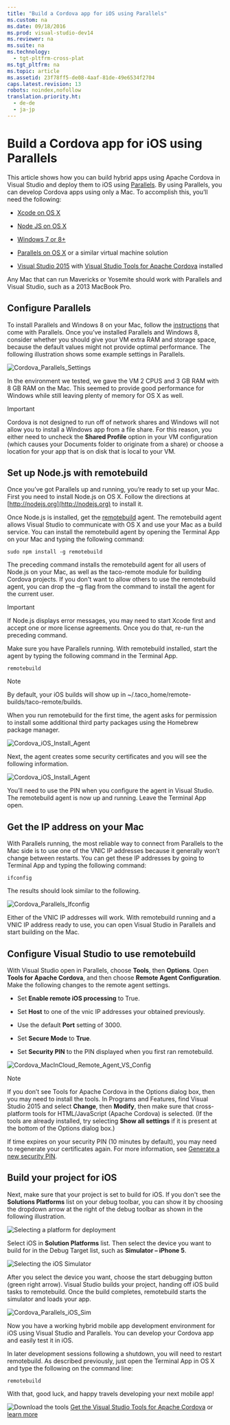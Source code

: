 ```yaml
---
title: "Build a Cordova app for iOS using Parallels"
ms.custom: na
ms.date: 09/18/2016
ms.prod: visual-studio-dev14
ms.reviewer: na
ms.suite: na
ms.technology: 
  - tgt-pltfrm-cross-plat
ms.tgt_pltfrm: na
ms.topic: article
ms.assetid: 23f78ff5-de08-4aaf-81de-49e6534f2704
caps.latest.revision: 13
robots: noindex,nofollow
translation.priority.ht: 
  - de-de
  - ja-jp
---
```

# Build a Cordova app for iOS using Parallels
This article shows how you can build hybrid apps using Apache Cordova in Visual Studio and deploy them to iOS using [Parallels](http://www.parallels.com/). By using Parallels, you can develop Cordova apps using only a Mac. To accomplish this, you’ll need the following:  
  
-   [Xcode on OS X](https://itunes.apple.com/us/app/xcode/id497799835?mt=12)  
  
-   [Node JS on OS X](http://nodejs.org/)  
  
-   [Windows 7 or 8+](http://windows.microsoft.com/en-us/windows/downloads)  
  
-   [Parallels on OS X](http://www.parallels.com/) or a similar virtual machine solution  
  
-   [Visual Studio 2015](http://go.microsoft.com/fwlink/p/?LinkId=397606) with [Visual Studio Tools for Apache Cordova](https://www.visualstudio.com/en-us/features/cordova-vs.aspx) installed  
  
 Any Mac that can run Mavericks or Yosemite should work with Parallels and Visual Studio, such as a 2013 MacBook Pro.  
  
## Configure Parallels  
 To install Parallels and Windows 8 on your Mac, follow the [instructions](http://kb.parallels.com/en/4729) that come with Parallels. Once you’ve installed Parallels and Windows 8, consider whether you should give your VM extra RAM and storage space, because the default values might not provide optimal performance. The following illustration shows some example settings in Parallels.  
  
 ![Cordova&#95;Parallels&#95;Settings](../vs140/media/Cordova_Parallels_Settings.png "Cordova_Parallels_Settings")  
  
 In the environment we tested, we gave the VM 2 CPUS and 3 GB RAM with 8 GB RAM on the Mac. This seemed to provide good performance for Windows while still leaving plenty of memory for OS X as well.  
  
> [!IMPORTANT]
>  Cordova is not designed to run off of network shares and Windows will not allow you to install a Windows app from a file share. For this reason, you either need to uncheck the **Shared Profile** option in your VM configuration (which causes your Documents folder to originate from a share) or choose a location for your app that is on disk that is local to your VM.  
  
## Set up Node.js with remotebuild  
 Once you’ve got Parallels up and running, you’re ready to set up your Mac. First you need to install Node.js on OS X. Follow the directions at [http://nodejs.org](http://nodejs.org) to install it.  
  
 Once Node.js is installed, get the [remotebuild](http://go.microsoft.com/fwlink/?LinkId=618169) agent. The remotebuild agent allows Visual Studio to communicate with OS X and use your Mac as a build service. You can install the remotebuild agent by opening the Terminal App on your Mac and typing the following command:  
  
```  
sudo npm install -g remotebuild  
```  
  
 The preceding command installs the remotebuild agent for all users of Node.js on your Mac, as well as the taco-remote module for building Cordova projects. If you don't want to allow others to use the remotebuild agent, you can drop the –g flag from the command to install the agent for the current user.  
  
> [!IMPORTANT]
>  If Node.js displays error messages, you may need to start Xcode first and accept one or more license agreements. Once you do that, re-run the preceding command.  
  
 Make sure you have Parallels running. With remotebuild installed, start the agent by typing the following command in the Terminal App.  
  
```  
remotebuild  
```  
  
> [!NOTE]
>  By default, your iOS builds will show up in ~/.taco_home/remote-builds/taco-remote/builds.  
  
 When you run remotebuild for the first time, the agent asks for permission to install some additional third party packages using the Homebrew package manager.  
  
 ![Cordova&#95;iOS&#95;Install&#95;Agent](../vs140/media/Cordova_iOS_Install_Agent.png "Cordova_iOS_Install_Agent")  
  
 Next, the agent creates some security certificates and you will see the following information.  
  
 ![Cordova&#95;iOS&#95;Install&#95;Agent](../vs140/media/Cordova_iOS_Install_Agent.png "Cordova_iOS_Install_Agent")  
  
 You’ll need to use the PIN when you configure the agent in Visual Studio. The remotebuild agent is now up and running. Leave the Terminal App open.  
  
## Get the IP address on your Mac  
 With Parallels running, the most reliable way to connect from Parallels to the Mac side is to use one of the VNIC IP addresses because it generally won’t change between restarts. You can get these IP addresses by going to Terminal App and typing the following command:  
  
```  
ifconfig  
```  
  
 The results should look similar to the following.  
  
 ![Cordova&#95;Parallels&#95;Ifconfig](../vs140/media/Cordova_Parallels_Ifconfig.png "Cordova_Parallels_Ifconfig")  
  
 Either of the VNIC IP addresses will work. With remotebuild running and a VNIC IP address ready to use, you can open Visual Studio in Parallels and start building on the Mac.  
  
## Configure Visual Studio to use remotebuild  
 With Visual Studio open in Parallels, choose **Tools**, then **Options**. Open **Tools for Apache Cordova**, and then choose **Remote Agent Configuration**. Make the following changes to the remote agent settings.  
  
-   Set **Enable remote iOS processing** to True.  
  
-   Set **Host** to one of the vnic IP addresses your obtained previously.  
  
-   Use the default **Port** setting of 3000.  
  
-   Set **Secure Mode** to **True**.  
  
-   Set **Security PIN** to the PIN displayed when you first ran remotebuild.  
  
 ![Cordova&#95;MacInCloud&#95;Remote&#95;Agent&#95;VS&#95;Config](../vs140/media/Cordova_MacInCloud_Remote_Agent_VS_Config.png "Cordova_MacInCloud_Remote_Agent_VS_Config")  
  
> [!NOTE]
>  If you don’t see Tools for Apache Cordova in the Options dialog box, then you may need to install the tools. In Programs and Features, find Visual Studio 2015 and select **Change**, then **Modify**, then make sure that cross-platform tools for HTML/JavaScript (Apache Cordova) is selected. (If the tools are already installed, try selecting **Show all settings** if it is present at the bottom of the Options dialog box.)  
  
 If time expires on your security PIN (10 minutes by default), you may need to regenerate your certificates again. For more information, see [Generate a new security PIN](https://msdn.microsoft.com/library/dn771551.aspx#IosPin).  
  
## Build your project for iOS  
 Next, make sure that your project is set to build for iOS. If you don't see the **Solutions Platforms** list on your debug toolbar, you can show it by choosing the dropdown arrow at the right of the debug toolbar as shown in the following illustration.  
  
 ![Selecting a platform for deployment](../vs140/media/Cordova_Solution_Platforms.png "Cordova_Solution_Platforms")  
  
 Select iOS in **Solution Platforms** list. Then select the device you want to build for in the Debug Target list, such as **Simulator – iPhone 5**.  
  
 ![Selecting the iOS Simulator](../vs140/media/Cordova_iOS_Sim_Select.png "Cordova_iOS_Sim_Select")  
  
 After you select the device you want, choose the start debugging button (green right arrow). Visual Studio builds your project, handing off iOS build tasks to remotebuild. Once the build completes, remotebuild starts the simulator and loads your app.  
  
 ![Cordova&#95;Parallels&#95;iOS&#95;Sim](../vs140/media/Cordova_Parallels_iOS_Sim.png "Cordova_Parallels_iOS_Sim")  
  
 Now you have a working hybrid mobile app development environment for iOS using Visual Studio and Parallels. You can develop your Cordova app and easily test it in iOS.  
  
 In later development sessions following a shutdown, you will need to restart remotebuild. As described previously, just open the Terminal App in OS X and type the following on the command line:  
  
```  
remotebuild  
```  
  
 With that, good luck, and happy travels developing your next mobile app!  
  
 ![Download the tools](../vs140/media/Cordova_Install_Download.png "Cordova_Install_Download") [Get the Visual Studio Tools for Apache Cordova](http://aka.ms/mchm38) or [learn more](https://www.visualstudio.com/cordova-vs.aspx)